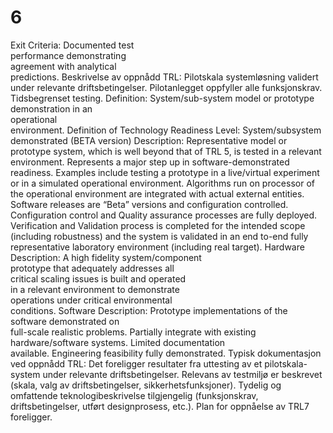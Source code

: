 # 6

Exit Criteria: Documented test  
performance demonstrating  
agreement with analytical  
predictions.
Beskrivelse av oppnådd TRL: Pilotskala systemløsning validert under relevante driftsbetingelser. Pilotanlegget oppfyller alle funksjonskrav. Tidsbegrenset testing.
Definition: System/sub-system model or prototype  
demonstration in an  
operational  
environment.
Definition of Technology Readiness Level: System/subsystem demonstrated (BETA version)
Description: Representative model or prototype system, which is well beyond that of TRL 5, is tested in a relevant environment. Represents a major step up in software-demonstrated readiness. Examples include testing a prototype in a live/virtual experiment or in a simulated operational environment. Algorithms run on processor of the operational environment are integrated with actual external entities. Software releases are “Beta” versions and configuration controlled. Configuration control and Quality assurance processes are fully deployed. Verification and Validation process is completed for the intended scope (including robustness) and the system is validated in an end to-end fully representative laboratory environment (including real target).
Hardware Description: A high fidelity system/component  
prototype that adequately addresses all  
critical scaling issues is built and operated  
in a relevant environment to demonstrate  
operations under critical environmental  
conditions.
Software Description: Prototype implementations of the software demonstrated on  
full-scale realistic problems. Partially integrate with existing  
hardware/software systems. Limited documentation  
available. Engineering feasibility fully demonstrated.
Typisk dokumentasjon ved oppnådd TRL: Det foreligger resultater fra uttesting av et pilotskala-system under relevante driftsbetingelser. Relevans av testmiljø er beskrevet (skala, valg av driftsbetingelser, sikkerhetsfunksjoner). Tydelig og omfattende teknologibeskrivelse tilgjengelig (funksjonskrav, driftsbetingelser, utført designprosess, etc.). Plan for oppnåelse av TRL7 foreligger.
